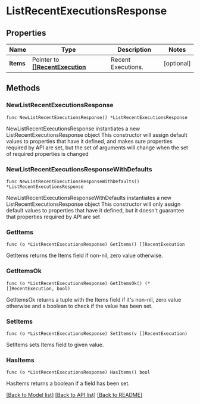 # ListRecentExecutionsResponse

## Properties

Name | Type | Description | Notes
------------ | ------------- | ------------- | -------------
**Items** | Pointer to [**[]RecentExecution**](RecentExecution.md) | Recent Executions. | [optional] 

## Methods

### NewListRecentExecutionsResponse

`func NewListRecentExecutionsResponse() *ListRecentExecutionsResponse`

NewListRecentExecutionsResponse instantiates a new ListRecentExecutionsResponse object
This constructor will assign default values to properties that have it defined,
and makes sure properties required by API are set, but the set of arguments
will change when the set of required properties is changed

### NewListRecentExecutionsResponseWithDefaults

`func NewListRecentExecutionsResponseWithDefaults() *ListRecentExecutionsResponse`

NewListRecentExecutionsResponseWithDefaults instantiates a new ListRecentExecutionsResponse object
This constructor will only assign default values to properties that have it defined,
but it doesn't guarantee that properties required by API are set

### GetItems

`func (o *ListRecentExecutionsResponse) GetItems() []RecentExecution`

GetItems returns the Items field if non-nil, zero value otherwise.

### GetItemsOk

`func (o *ListRecentExecutionsResponse) GetItemsOk() (*[]RecentExecution, bool)`

GetItemsOk returns a tuple with the Items field if it's non-nil, zero value otherwise
and a boolean to check if the value has been set.

### SetItems

`func (o *ListRecentExecutionsResponse) SetItems(v []RecentExecution)`

SetItems sets Items field to given value.

### HasItems

`func (o *ListRecentExecutionsResponse) HasItems() bool`

HasItems returns a boolean if a field has been set.


[[Back to Model list]](../README.md#documentation-for-models) [[Back to API list]](../README.md#documentation-for-api-endpoints) [[Back to README]](../README.md)


